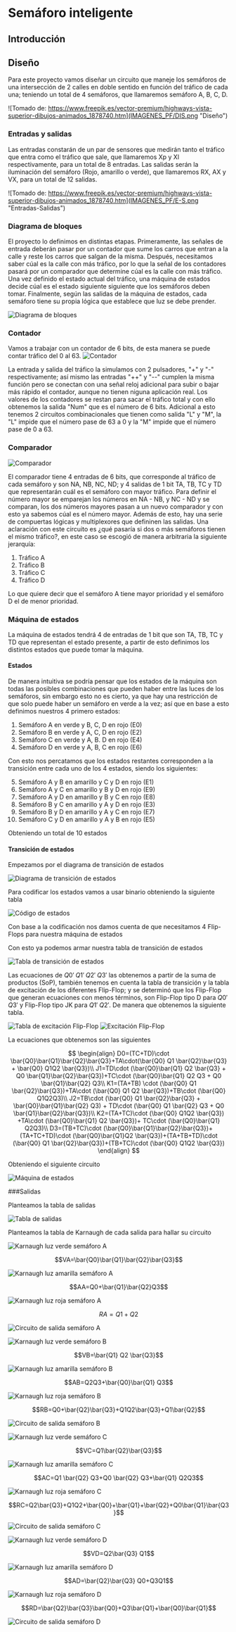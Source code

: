 # Semáforo inteligente

## Introducción

## Diseño

Para este proyecto vamos diseñar un circuito que maneje los semáforos de una intersección de 2 calles en doble sentido en función del tráfico de cada una; teniendo un total de 4 semáforos, que llamaremos semáforo A, B, C, D.

![Tomado de: https://www.freepik.es/vector-premium/highways-vista-superior-dibujos-animados_1878740.htm](IMAGENES_PF/DIS.png "Diseño")

### Entradas y salidas

Las entradas constarán de un par de sensores que medirán tanto el tráfico que entra como el tráfico que sale, que llamaremos Xp y Xl respectivamente, para un total de 8 entradas. Las salidas serán la iluminación del semáforo (Rojo, amarillo o verde), que llamaremos RX, AX y VX, para un total de 12 salidas.

![Tomado de: https://www.freepik.es/vector-premium/highways-vista-superior-dibujos-animados_1878740.htm](IMAGENES_PF/E-S.png "Entradas-Salidas")

### Diagrama de bloques

El proyecto lo definimos en distintas etapas. Primeramente, las señales de entrada deberán pasar por un contador que sume los carros que entran a la calle y reste los carros que salgan de la misma. Después, necesitamos saber cúal es la calle con más tráfico, por lo que la señal de los contadores pasará por un comparador que determine cúal es la calle con más tráfico. Una vez definido el estado actual del tráfico, una máquina de estados decide cúal es el estado siguiente siguiente que los semáforos deben tomar. Finalmente, según las salidas de la máquina de estados, cada semáforo tiene su propia lógica que establece que luz se debe prender.

![Diagrama de bloques](IMAGENES_PF/DB.png "Diagrama de bloques")

### Contador

Vamos a trabajar con un contador de 6 bits, de esta manera se puede contar tráfico del 0 al 63.
![Contador](IMAGENES_PF/CONT.JPG "Contador")

La entrada y salida del tráfico la simulamos con 2 pulsadores, "+" y "-" respectivamente; así mismo las entradas "++" y "--" cumplen la misma función pero se conectan con una señal reloj adicional para subir o bajar más rápido el contador, aunque no tienen niguna aplicación real. Los valores de los contadores se restan para sacar el tráfico total y con ello obtenemos la salida "Num" que es el número de 6 bits. Adicional a esto tenemos 2 circuitos combinacionales que tienen como salida "L" y "M", la "L" impide que el número pase de 63 a 0 y la "M" impide que el número pase de 0 a 63.

### Comparador 

![Comparador](IMAGENES_PF/COM.JPG "Comparador")

El comparador tiene 4 entradas de 6 bits, que corresponde al tráfico de cada semáforo y son NA, NB, NC, ND; y 4 salidas de 1 bit TA, TB, TC y TD que representarán cuál es el semáforo con mayor tráfico. Para definir el número mayor se emparejan los números en NA - NB, y NC - ND y se comparan, los dos números mayores pasan a un nuevo comparador y con esto ya sabemos cúal es el número mayor. Además de esto, hay una serie de compuertas lógicas y multiplexores que defininen las salidas. Una aclaración con este circuito es ¿qué pasaría si dos o más semáforos tienen el mismo tráfico?, en este caso se escogió de manera arbitraria la siguiente jerarquía:

1. Tráfico A
2. Tráfico B
3. Tráfico C
4. Tráfico D

Lo que quiere decir que el semáforo A tiene mayor prioridad y el semáforo D el de menor prioridad.

### Máquina de estados 
La máquina de estados tendrá 4 de entradas de 1 bit que son TA, TB, TC y TD que representan el estado presente, a partir de esto definimos los distintos estados que puede tomar la máquina.

#### Estados

De manera intuitiva se podría pensar que los estados de la máquina son todas las posibles combinaciones que pueden haber entre las luces de los semáforos, sin embargo esto no es cierto, ya que hay una restricción de que solo puede haber un semáforo en verde a la vez; así que en base a esto definimos nuestros 4 primero estados:

1. Semáforo A en verde y B, C, D en rojo (E0)
2. Semáforo B en verde y A, C, D en rojo (E2)
3. Semáforo C en verde y A, B. D en rojo (E4)
4. Semáforo D en verde y A, B, C en rojo (E6)

 Con esto nos percatamos que los estados restantes corresponden a la transición entre cada uno de los 4 estados, siendo los siguientes:

5. Semáforo A y B en amarillo y C y D en rojo (E1)
6. Semáforo A y C en amarillo y B y D en rojo (E9)
7. Semáforo A y D en amarillo y B y C en rojo (E8)
8. Semáforo B y C en amarillo y A y D en rojo (E3)
9. Semáforo B y D en amarillo y A y C en rojo (E7)
10. Semáforo C y D en amarillo y A y B en rojo (E5)

Obteniendo un total de 10 estados

#### Transición de estados

Empezamos por el diagrama de transición de estados

![Diagrama de transición de estados](IMAGENES_PF/DTS.png "Diagrama de transición de estados")

Para codificar los estados vamos a usar binario obteniendo la siguiente tabla

![Código de estados](IMAGENES_PF/CES.JPG "Código de estados")

Con base a la codificación nos damos cuenta de que necesitamos 4 Flip-Flops para nuestra máquina de estados

Con esto ya podemos armar nuestra tabla de transición de estados

![Tabla de transición de estados](IMAGENES_PF/TTS.JPG "Tabla de transición de estados")

Las ecuaciones de $Q0'\; Q1'\;  Q2'\; Q3'$ las obtenemos a partir de la suma de productos (SoP), también tenemos en cuenta la tabla de transición y la tabla de excitación de los diferentes Flip-Flop; y se determinó que los Flip-Flop que generan ecuaciones con menos términos, son Flip-Flop tipo D para $Q0' \; Q3'$ y Flip-Flop tipo JK para $Q1' \; Q2'$. De manera que obtenemos la siguiente tabla.

![Tabla de excitación Flip-Flop](IMAGENES_PF/TEFF.jpg "Tabla de excitación Flip-Flop")
![Excitación Flip-Flop](IMAGENES_PF/TE.JPG "Excitación Flip-Flop")

La ecuaciones que obtenemos son las siguientes

$$
\begin{align}
D0=(TC+TD)\cdot \bar{Q0}\bar{Q1}\bar{Q2}\bar{Q3}+TA\cdot(\bar{Q0} Q1 \bar{Q2}\bar{Q3} + \bar{Q0} Q1Q2 \bar{Q3})\\
J1=TD\cdot (\bar{Q0}\bar{Q1} Q2 \bar{Q3} + Q0 \bar{Q1}\bar{Q2}\bar{Q3})+TC\cdot (\bar{Q0}\bar{Q1} Q2 Q3 + Q0 \bar{Q1}\bar{Q2} Q3\\
K1=(TA+TB) \cdot (\bar{Q0} Q1 \bar{Q2}\bar{Q3})+TA\cdot (\bar{Q0} Q1 Q2 \bar{Q3})+TB\cdot (\bar{Q0} Q1Q2Q3)\\
J2=TB\cdot (\bar{Q0} Q1 \bar{Q2}\bar{Q3} + \bar{Q0}\bar{Q1}\bar{Q2} Q3) + TD\cdot (\bar{Q0} Q1 \bar{Q2} Q3 + Q0 \bar{Q1}\bar{Q2}\bar{Q3})\\
K2=(TA+TC)\cdot (\bar{Q0} Q1Q2 \bar{Q3}) +TA\cdot (\bar{Q0}\bar{Q1} Q2 \bar{Q3})+ TC\cdot (\bar{Q0}\bar{Q1} Q2Q3)\\
D3=(TB+TC)\cdot (\bar{Q0}\bar{Q1}\bar{Q2}\bar{Q3})+(TA+TC+TD)\cdot (\bar{Q0}\bar{Q1}Q2 \bar{Q3})+(TA+TB+TD)\cdot (\bar{Q0} Q1 \bar{Q2}\bar{Q3})+(TB+TC)\cdot (\bar{Q0} Q1Q2 \bar{Q3})
\end{align}
$$

Obteniendo el siguiente circuito

![Máquina de estados](IMAGENES_PF/FSM.JPG "Máquina de estados")

###Salidas

Planteamos la tabla de salidas

![Tabla de salidas](IMAGENES_PF/TS.JPG "Tabla de salidas")

Planteamos la tabla de Karnaugh de cada salida para hallar su circuito

![Karnaugh luz verde semáforo A](IMAGENES_PF/KVA.JPG "Karnaugh luz verde semáforo A")

$$VA=\bar{Q0}\bar{Q1}\bar{Q2}\bar{Q3}$$

![Karnaugh luz amarilla semáforo A](IMAGENES_PF/KAA.JPG "Karnaugh luz amarilla semáforo A")

$$AA=Q0+\bar{Q1}\bar{Q2}Q3$$

![Karnaugh luz roja semáforo A](IMAGENES_PF/KRA.JPG "Karnaugh luz roja semáforo A")

$$RA=Q1+Q2$$

![Circuito de salida semáforo A](IMAGENES_PF/SA.JPG "Circuito de salida semáforo A")

![Karnaugh luz verde semáforo B](IMAGENES_PF/KVB.JPG "Karnaugh luz verde semáforo B")

$$VB=\bar{Q1} Q2 \bar{Q3}$$

![Karnaugh luz amarilla semáforo B](IMAGENES_PF/KAB.JPG "Karnaugh luz amarilla semáforo B")

$$AB=Q2Q3+\bar{Q0}\bar{Q1} Q3$$

![Karnaugh luz roja semáforo B](IMAGENES_PF/KRB.JPG "Karnaugh luz roja semáforo B")

$$RB=Q0+\bar{Q2}\bar{Q3}+Q1Q2\bar{Q3}+Q1\bar{Q2}$$

![Circuito de salida semáforo B](IMAGENES_PF/SB.JPG "Circuito de salida semáforo B")

![Karnaugh luz verde semáforo C](IMAGENES_PF/KVC.JPG "Karnaugh luz verde semáforo C")

$$VC=Q1\bar{Q2}\bar{Q3}$$

![Karnaugh luz amarilla semáforo C](IMAGENES_PF/KAC.JPG "Karnaugh luz amarilla semáforo C")

$$AC=Q1 \bar{Q2} Q3+Q0 \bar{Q2} Q3+\bar{Q1} Q2Q3$$

![Karnaugh luz roja semáforo C](IMAGENES_PF/KRC.JPG "Karnaugh luz roja semáforo C")

$$RC=Q2\bar{Q3}+Q1Q2+\bar{Q0}+\bar{Q1}+\bar{Q2}+Q0\bar{Q1}\bar{Q3}$$

![Circuito de salida semáforo C](IMAGENES_PF/SC.JPG "Circuito de salida semáforo C")

![Karnaugh luz verde semáforo D](IMAGENES_PF/KVD.JPG "Karnaugh luz verde semáforo D")

$$VD=Q2\bar{Q3} Q1$$

![Karnaugh luz amarilla semáforo D](IMAGENES_PF/KAD.JPG "Karnaugh luz amarilla semáforo D")

$$AD=\bar{Q2}\bar{Q3} Q0+Q3Q1$$

![Karnaugh luz roja semáforo D](IMAGENES_PF/KRD.JPG "Karnaugh luz roja semáforo D")

$$RD=\bar{Q2}\bar{Q3}\bar{Q0}+Q3\bar{Q1}+\bar{Q0}\bar{Q1}$$

![Circuito de salida semáforo D](IMAGENES_PF/SD.JPG "Circuito de salida semáforo D")
